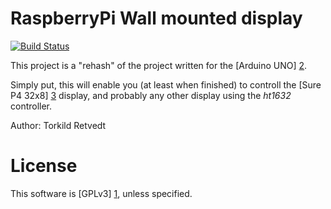 RaspberryPi Wall mounted display
================================

[![Build Status](https://travis-ci.org/torkildr/raspberry-display.png?branch=master)](https://travis-ci.org/torkildr/raspberry-display)

This project is a "rehash" of the project written for the [Arduino UNO] [2].

Simply put, this will enable you (at least when finished) to controll the [Sure
P4 32x8] [3] display, and probably any other display using the *ht1632*
controller.

Author: Torkild Retvedt

License
=======

This software is [GPLv3] [1], unless specified.

[1]: http://www.gnu.org/licenses/gpl-3.0.txt
[2]: https://github.com/torkildr/display
[3]: http://www.sureelectronics.net/goods.php?id=1118
